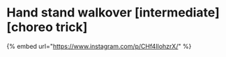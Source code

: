 # Hand stand walkover \[intermediate] \[choreo trick]

{% embed url="https://www.instagram.com/p/CHf4IlohzrX/" %}
